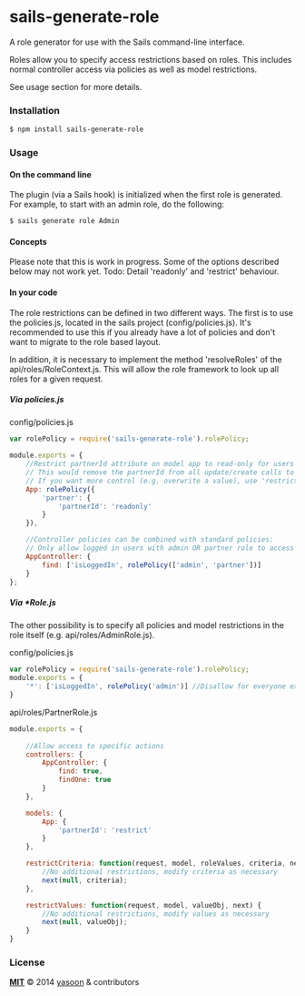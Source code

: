 # sails-generate-role

A role generator for use with the Sails command-line interface.

Roles allow you to specify access restrictions based on roles. This includes normal controller access via policies as well as model restrictions.

See usage section for more details.

### Installation

```sh
$ npm install sails-generate-role
```


### Usage

#### On the command line

The plugin (via a Sails hook) is initialized when the first role is generated. For example, to start with an admin role, do the following:

```sh
$ sails generate role Admin
```

#### Concepts

Please note that this is work in progress. Some of the options described below may not work yet.
Todo: Detail 'readonly' and 'restrict' behaviour.

#### In your code

The role restrictions can be defined in two different ways. The first is to use the policies.js, located in the sails project (config/policies.js).
It's recommended to use this if you already have a lot of policies and don't want to migrate to the role based layout.

In addition, it is necessary to implement the method 'resolveRoles' of the api/roles/RoleContext.js.
This will allow the role framework to look up all roles for a given request.

##### Via policies.js

config/policies.js
```js
var rolePolicy = require('sails-generate-role').rolePolicy;

module.exports = {
    //Restrict partnerId attribute on model app to read-only for users with role partner
    // This would remove the partnerId from all update/create calls to blueprint REST services
    // If you want more control (e.g. overwrite a value), use 'restrict'
    App: rolePolicy({
        'partner': {
            'partnerId': 'readonly'
        }
    }),

    //Controller policies can be combined with standard policies:
    // Only allow logged in users with admin OR partner role to access the find action
    AppController: {
        find: ['isLoggedIn', rolePolicy(['admin', 'partner'])]
    }
};
```

##### Via *Role.js

The other possibility is to specify all policies and model restrictions in the role itself (e.g. api/roles/AdminRole.js).

config/policies.js
```js
var rolePolicy = require('sails-generate-role').rolePolicy;
module.exports = {    
    '*': ['isLoggedIn', rolePolicy('admin')] //Disallow for everyone except admin
}
```

api/roles/PartnerRole.js
```js
module.exports = {    
    
    //Allow access to specific actions
    controllers: {
        AppController: {
            find: true,
            findOne: true
        }
    },

    models: {
        App: {
            'partnerId': 'restrict'
        }
    },

    restrictCriteria: function(request, model, roleValues, criteria, next) {
        //No additional restrictions, modify criteria as necessary
        next(null, criteria);
    },

    restrictValues: function(request, model, valueObj, next) {
        //No additional restrictions, modify values as necessary
        next(null, valueObj);
    }
}
```

### License

**[MIT](./LICENSE)**
&copy; 2014 [yasoon](http://github.com/yasoonOfficial) & contributors
